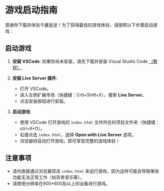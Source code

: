 # 游戏启动指南

感谢你下载并体验千疆皇途！为了获得最佳的游戏体验，请按照以下步骤启动游戏：

## 启动游戏

1. **安装 VSCode**: 如果你尚未安装，请先下载并安装 Visual Studio Code [（教程）](https://blog.csdn.net/weixin_43121885/article/details/131779104?ops_request_misc=%257B%2522request%255Fid%2522%253A%25222D0E5F5B-3C9D-4A27-859B-676B0834BA21%2522%252C%2522scm%2522%253A%252220140713.130102334..%2522%257D&request_id=2D0E5F5B-3C9D-4A27-859B-676B0834BA21&biz_id=0&utm_medium=distribute.pc_search_result.none-task-blog-2~all~top_positive~default-1-131779104-null-null.142^v100^pc_search_result_base9&utm_term=vscode%E4%B8%8B%E8%BD%BD&spm=1018.2226.3001.4187).
2. **安装 Live Server 插件**: 
   - 打开 VSCode。
   - 进入左侧扩展市场（快捷键：Crtl+Shift+X），搜索 **Live Server**。
   - 点击安装按钮进行安装。
   
3. **启动游戏**:
   - 使用 VSCode 打开游戏的 `index.html` 文件所在的项目文件夹（快捷键：ctrl+K+O）。
   - 右键点击 `index.html`，选择 **Open with Live Server** 选项。
   - 浏览器将自动打开游戏，即可享受完整的游戏体验！

## 注意事项

- 请勿直接通过浏览器双击 `index.html` 来运行游戏，因为这样可能会导致某些功能无法正常工作（如背景音乐等）。
- 请使用分辨率在900*600及以上的设备进行游戏。

